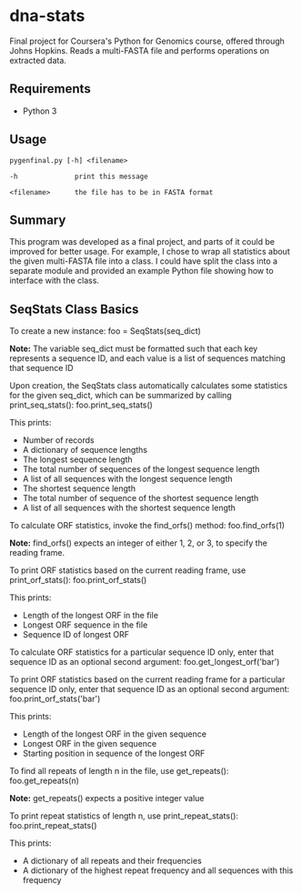 # dna-stats
Final project for Coursera's Python for Genomics course, offered through Johns Hopkins.
Reads a multi-FASTA file and performs operations on extracted data.

## Requirements
- Python 3

## Usage
    pygenfinal.py [-h] <filename>

    -h              print this message
    
    <filename>      the file has to be in FASTA format

## Summary
This program was developed as a final project, and parts of it could be improved for better usage.  For example, I chose to wrap all statistics about the given multi-FASTA file into a class.  I could have split the class into a separate module and provided an example Python file showing how to interface with the class.

## SeqStats Class Basics
To create a new instance:
    foo = SeqStats(seq_dict)

**Note:** The variable seq_dict must be formatted such that each key represents a sequence ID, and each value is a list of sequences matching that sequence ID

Upon creation, the SeqStats class automatically calculates some statistics for the given seq_dict, which can be summarized by calling print_seq_stats():
    foo.print_seq_stats()

This prints:

- Number of records
- A dictionary of sequence lengths
- The longest sequence length
- The total number of sequences of the longest sequence length
- A list of all sequences with the longest sequence length
- The shortest sequence length
- The total number of sequence of the shortest sequence length
- A list of all sequences with the shortest sequence length

To calculate ORF statistics, invoke the find_orfs() method:
    foo.find_orfs(1)

**Note:** find_orfs() expects an integer of either 1, 2, or 3, to specify the reading frame.

To print ORF statistics based on the current reading frame, use print_orf_stats():
    foo.print_orf_stats()

This prints:

- Length of the longest ORF in the file
- Longest ORF sequence in the file
- Sequence ID of longest ORF

To calculate ORF statistics for a particular sequence ID only, enter that sequence ID as an optional second argument:
    foo.get_longest_orf('bar')

To print ORF statistics based on the current reading frame for a particular sequence ID only, enter that sequence ID as an optional second argument:
    foo.print_orf_stats('bar')

This prints:

- Length of the longest ORF in the given sequence
- Longest ORF in the given sequence
- Starting position in sequence of the longest ORF

To find all repeats of length n in the file, use get_repeats():
    foo.get_repeats(n)

**Note:** get_repeats() expects a positive integer value

To print repeat statistics of length n, use print_repeat_stats():
    foo.print_repeat_stats()

This prints:

- A dictionary of all repeats and their frequencies
- A dictionary of the highest repeat frequency and all sequences with this frequency